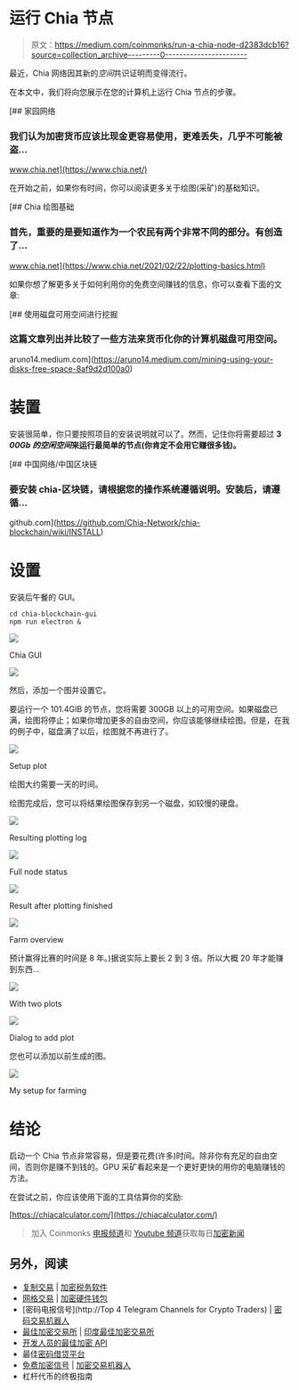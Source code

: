 # 运行 Chia 节点

> 原文：<https://medium.com/coinmonks/run-a-chia-node-d2383dcb16?source=collection_archive---------0----------------------->

最近，Chia 网络因其新的*空间*共识证明而变得流行。

在本文中，我们将向您展示在您的计算机上运行 Chia 节点的步骤。

[](https://www.chia.net/) [## 家园网络

### 我们认为加密货币应该比现金更容易使用，更难丢失，几乎不可能被盗…

www.chia.net](https://www.chia.net/) 

在开始之前，如果你有时间，你可以阅读更多关于绘图(采矿)的基础知识。

[](https://www.chia.net/2021/02/22/plotting-basics.html) [## Chia 绘图基础

### 首先，重要的是要知道作为一个农民有两个非常不同的部分。有创造了…

www.chia.net](https://www.chia.net/2021/02/22/plotting-basics.html) 

如果你想了解更多关于如何利用你的免费空间赚钱的信息，你可以查看下面的文章:

[](https://aruno14.medium.com/mining-using-your-disks-free-space-8af9d2d100a0) [## 使用磁盘可用空间进行挖掘

### 这篇文章列出并比较了一些方法来货币化你的计算机磁盘可用空间。

aruno14.medium.com](https://aruno14.medium.com/mining-using-your-disks-free-space-8af9d2d100a0) 

# 装置

安装很简单，你只要按照项目的安装说明就可以了。然而，记住你将需要超过 **3 *00Gb 的空闲空间*来运行最简单的节点(**你肯定不会用它赚很多钱**)。**

[](https://github.com/Chia-Network/chia-blockchain/wiki/INSTALL) [## 中国网络/中国区块链

### 要安装 chia-区块链，请根据您的操作系统遵循说明。安装后，请遵循…

github.com](https://github.com/Chia-Network/chia-blockchain/wiki/INSTALL) 

# 设置

安装后午餐的 GUI。

```
cd chia-blockchain-gui
npm run electron &
```

![](img/c199565e11a52f9e87af4c027aa16d7f.png)

Chia GUI

![](img/f00ab18fab10506ffbd9006f75cc503c.png)

然后，添加一个图并设置它。

要运行一个 101.4GIB 的节点，您将需要 300GB 以上的可用空间。如果磁盘已满，绘图将停止；如果你增加更多的自由空间，你应该能够继续绘图。但是，在我的例子中，磁盘满了以后，绘图就不再进行了。

![](img/04813dd09d2bc5775e756d28b36afe9d.png)

Setup plot

绘图大约需要一天的时间。

绘图完成后，您可以将结果绘图保存到另一个磁盘，如较慢的硬盘。

![](img/49a7910c2ff8a4c5a1c3a24c6a8b1a00.png)

Resulting plotting log

![](img/0af14cd7f9a3fc00383c4f731ebdc39c.png)

Full node status

![](img/cc6c368b653328538f67fa9f5f76cbd6.png)

Result after plotting finished

![](img/bd2ff3f433e3f7cc36546a3bb98a9fbb.png)

Farm overview

预计赢得比赛的时间是 8 年。)据说实际上要长 2 到 3 倍。所以大概 20 年才能赚到东西…

![](img/218b7ac3476ca331e8c9b57e8f966fb3.png)

With two plots

![](img/f40bfda60357f1ab9a70b0e40eda4d25.png)

Dialog to add plot

您也可以添加以前生成的图。

![](img/36ca071a4bdb491aefdfdea1342c9d06.png)

My setup for farming

# 结论

启动一个 Chia 节点非常容易，但是要花费(许多)时间。除非你有充足的自由空间，否则你是赚不到钱的。GPU 采矿看起来是一个更好更快的用你的电脑赚钱的方法。

在尝试之前，你应该使用下面的工具估算你的奖励:

[https://chiacalculator.com/](https://chiacalculator.com/)

> 加入 Coinmonks [电报频道](https://t.me/coincodecap)和 [Youtube 频道](https://www.youtube.com/c/coinmonks/videos)获取每日[加密新闻](http://coincodecap.com/)

## 另外，阅读

*   [复制交易](/coinmonks/top-10-crypto-copy-trading-platforms-for-beginners-d0c37c7d698c) | [加密税务软件](/coinmonks/crypto-tax-software-ed4b4810e338)
*   [网格交易](https://coincodecap.com/grid-trading) | [加密硬件钱包](/coinmonks/the-best-cryptocurrency-hardware-wallets-of-2020-e28b1c124069)
*   [密码电报信号](http://Top 4 Telegram Channels for Crypto Traders) | [密码交易机器人](/coinmonks/crypto-trading-bot-c2ffce8acb2a)
*   [最佳加密交易所](/coinmonks/crypto-exchange-dd2f9d6f3769) | [印度最佳加密交易所](/coinmonks/bitcoin-exchange-in-india-7f1fe79715c9)
*   [开发人员的最佳加密 API](/coinmonks/best-crypto-apis-for-developers-5efe3a597a9f)
*   最佳[密码借贷平台](/coinmonks/top-5-crypto-lending-platforms-in-2020-that-you-need-to-know-a1b675cec3fa)
*   [免费加密信号](/coinmonks/free-crypto-signals-48b25e61a8da) | [加密交易机器人](/coinmonks/crypto-trading-bot-c2ffce8acb2a)
*   杠杆代币的终极指南